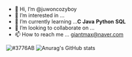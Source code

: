 - 👋 Hi, I’m @juwoncozyboy
- 👀 I’m interested in ... 
- 🌱 I’m currently learning ...**C** **Java** **Python** **SQL**
- 💞️ I’m looking to collaborate on ... 
- 📫 How to reach me ... giantmax@naver.com
<!---
juwoncozyboy/juwoncozyboy is a ✨ special ✨ repository because its `README.md` (this file) appears on your GitHub profile.
You can click the Preview link to take a look at your changes.
--->
![#3776AB](https://img.shields.io/badge/#3776AB-Blue.svg?&style=for-the-badge&logo=#3776AB&logoColor=Blue)
![Anurag's GitHub stats](https://github-readme-stats.vercel.app/api?username=juwoncozyboy&show_icons=true&theme=radical)
